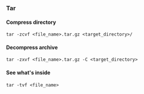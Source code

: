 ### Tar

#### Compress directory
```
tar -zcvf <file_name>.tar.gz <target_directory>/ 
```

#### Decompress archive
```
tar -zxvf <file_name>.tar.gz -C <target_directory>
```

#### See what's inside
```
tar -tvf <file_name>
```
